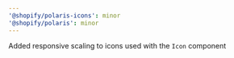 ```yaml
---
'@shopify/polaris-icons': minor
'@shopify/polaris': minor
---
```


Added responsive scaling to icons used with the `Icon` component
